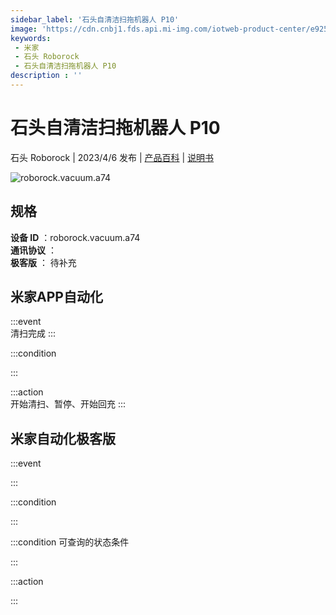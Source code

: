 ```yaml
---
sidebar_label: '石头自清洁扫拖机器人 P10'
image: 'https://cdn.cnbj1.fds.api.mi-img.com/iotweb-product-center/e92513aedc73fc5996d0e5664829da2b_1678450874321.png?GalaxyAccessKeyId=AKVGLQWBOVIRQ3XLEW&Expires=9223372036854775807&Signature=gwCpzryaGxltXdlIck30qpyUJGI='
keywords: 
 - 米家
 - 石头 Roborock
 - 石头自清洁扫拖机器人 P10
description : ''
---
```

# 石头自清洁扫拖机器人 P10

石头 Roborock | 2023/4/6 发布 | [产品百科](https://home.mi.com/webapp/content/baike/product/index.html?model=roborock.vacuum.a74/) | [说明书](https://home.mi.com/views/introduction.html?model=roborock.vacuum.a74&region=cn)

![roborock.vacuum.a74](https://cdn.cnbj1.fds.api.mi-img.com/iotweb-product-center/e92513aedc73fc5996d0e5664829da2b_1678450874321.png?GalaxyAccessKeyId=AKVGLQWBOVIRQ3XLEW&Expires=9223372036854775807&Signature=gwCpzryaGxltXdlIck30qpyUJGI=)

## 规格  
> 
**设备 ID** ：roborock.vacuum.a74  
**通讯协议** ：  
**极客版**  ： 待补充 


## 米家APP自动化  

:::event  
清扫完成
:::

:::condition  

:::

:::action   
开始清扫、暂停、开始回充
:::

## 米家自动化极客版  

:::event  

:::

:::condition  

:::

:::condition 可查询的状态条件  

:::

:::action  

:::

        
